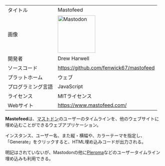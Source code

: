 <div>

|                    |                                                                                                                                                                                                                                                                                                        |
|--------------------|--------------------------------------------------------------------------------------------------------------------------------------------------------------------------------------------------------------------------------------------------------------------------------------------------------|
| タイトル           | Mastofeed                                                                                                                                                                                                                                                                                              |
| 画像               | [<img src="/images/thumb/0/00/Mastodon_logo.png/120px-Mastodon_logo.png" srcset="/images/thumb/0/00/Mastodon_logo.png/180px-Mastodon_logo.png 1.5x, /images/0/00/Mastodon_logo.png 2x" width="120" height="120" alt="Mastodon" />](/%E3%83%95%E3%82%A1%E3%82%A4%E3%83%AB:Mastodon_logo.png "Mastodon") |
| 開発者             | Drew Harwell                                                                                                                                                                                                                                                                                           |
| ソースコード       | <a href="https://github.com/fenwick67/mastofeed" rel="nofollow">https://github.com/fenwick67/mastofeed</a>                                                                                                                                                                                             |
| プラットホーム     | ウェブ                                                                                                                                                                                                                                                                                                 |
| プログラミング言語 | JavaScript                                                                                                                                                                                                                                                                                             |
| ライセンス         | MITライセンス                                                                                                                                                                                                                                                                                          |
| Webサイト          | <a href="https://www.mastofeed.com/" rel="nofollow">https://www.mastofeed.com/</a>                                                                                                                                                                                                                     |

  
**Mastofeed**は、[マストドン](/Mastodon "Mastodon")のユーザーのタイムラインを、他のウェブサイトに埋め込むことができるウェブアプリケーション。

インスタンス、ユーザー名、また縦・横幅や、カラーテーマを指定し、「Generate」をクリックすると、HTML埋め込みコードが出力される。

明記はされていないが、Mastodonの他に[Pleroma](/Pleroma "Pleroma")などのユーザータイムライン埋め込みも利用できる。

</div>

